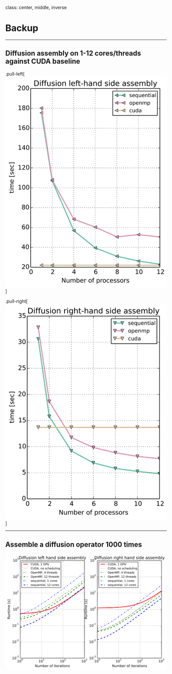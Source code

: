 class: center, middle, inverse

# Backup

---

## Diffusion assembly on 1-12 cores/threads against CUDA baseline

.pull-left[
![matrix assembly](plots/DiffusionAssemblyMatrix_plot_size500.svg)
]

.pull-right[
![RHS assembly](plots/DiffusionAssemblyRHS_plot_size500.svg)
]

---

## Assemble a diffusion operator 1000 times

![RHS and matrix assembly](plots/diff_assembly_500.svg)
